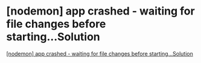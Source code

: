 # [nodemon] app crashed - waiting for file changes before starting...Solution
[[nodemon] app crashed - waiting for file changes before starting...Solution](https://aiwithcloud.com/2022/09/15/nodemon_app_crashed___waiting_for_file_changes_before_starting-solution/)